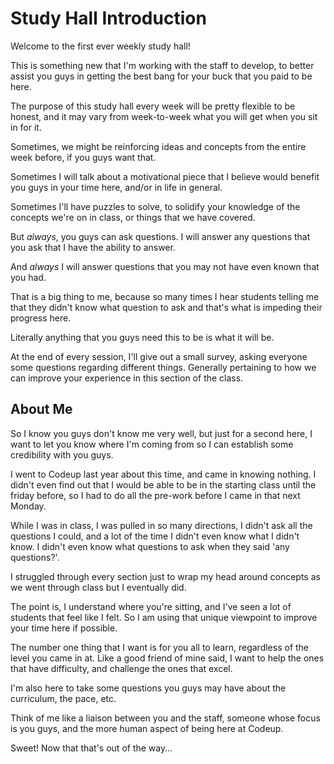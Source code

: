 # Study Hall Introduction

Welcome to the first ever weekly study hall!

This is something new that I'm working with the staff to develop, to better assist you guys in getting the best bang for your buck that you paid to be here.

The purpose of this study hall every week will be pretty flexible to be honest, and it may vary from week-to-week what you will get when you sit in for it. 

Sometimes, we might be reinforcing ideas and concepts from the entire week before, if you guys want that.

Sometimes I will talk about a motivational piece that I believe would benefit you guys in your time here, and/or in life in general. 

Sometimes I'll have puzzles to solve, to solidify your knowledge of the concepts we're on in class, or things that we have covered.

But *always*, you guys can ask questions. I will answer any questions that you ask that I have the ability to answer.

And *always* I will answer questions that you may not have even known that you had.

That is a big thing to me, because so many times I hear students telling me that they didn't know what question to ask and that's what is impeding their progress here. 

Literally anything that you guys need this to be is what it will be.

At the end of every session, I'll give out a small survey, asking everyone some questions regarding different things. Generally pertaining to how we can improve your experience in this section of the class.

## About Me
So I know you guys don't know me very well, but just for a second here, I want to let you know where I'm coming from so I can establish some credibility with you guys.

I went to Codeup last year about this time, and came in knowing nothing. I didn't even find out that I would be able to be in the starting class until the friday before, so I had to do all the pre-work before I came in that next Monday.

While I was in class, I was pulled in so many directions, I didn't ask all the questions I could, and a lot of the time I didn't even know what I didn't know. I didn't even know what questions to ask when they said 'any questions?'.

I struggled through every section just to wrap my head around concepts as we went through class but I eventually did. 

The point is, I understand where you're sitting, and I've seen a lot of students that feel like I felt. So I am using that unique viewpoint to improve your time here if possible.

The number one thing that I want is for you all to learn, regardless of the level you came in at. Like a good friend of mine said, I want to help the ones that have difficulty, and challenge the ones that excel. 

I'm also here to take some questions you guys may have about the curriculum, the pace, etc. 

Think of me like a liaison between you and the staff, someone whose focus is you guys, and the more human aspect of being here at Codeup.

Sweet! Now that that's out of the way...